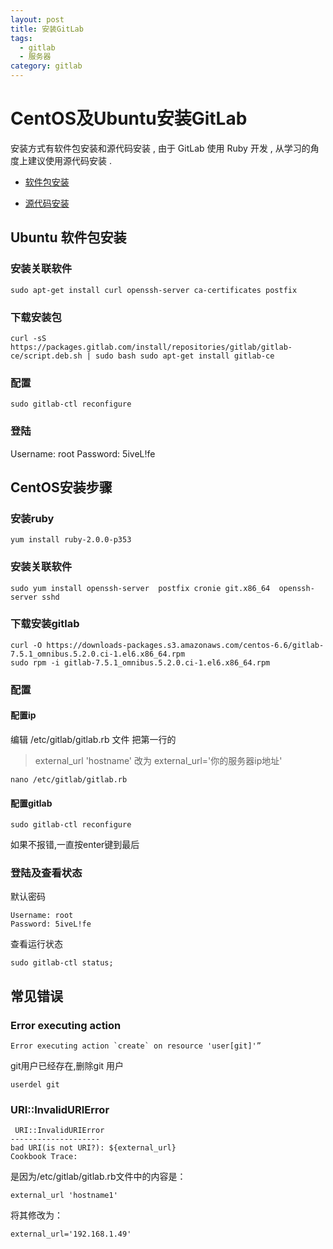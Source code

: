 ```yaml
---
layout: post
title: 安装GitLab
tags:
  - gitlab
  - 服务器
category: gitlab
---
```


# CentOS及Ubuntu安装GitLab
安装方式有软件包安装和源代码安装 , 由于 GitLab 使用 Ruby 开发 , 从学习的角度上建议使用源代码安装 .

- [软件包安装](https://about.gitlab.com/downloads/)

- [源代码安装](https://gitlab.com/gitlab-org/gitlab-ee/blob/8-5-stable-ee/doc/install/installation.md)

## Ubuntu 软件包安装


### 安装关联软件　
    sudo apt-get install curl openssh-server ca-certificates postfix

### 下载安装包　
    curl -sS https://packages.gitlab.com/install/repositories/gitlab/gitlab-ce/script.deb.sh | sudo bash sudo apt-get install gitlab-ce

### 配置　
    sudo gitlab-ctl reconfigure

### 登陆
Username: root
Password: 5iveL!fe

## CentOS安装步骤

### 安装ruby

```console
yum install ruby-2.0.0-p353
```

### 安装关联软件

```console
sudo yum install openssh-server  postfix cronie git.x86_64  openssh-server sshd
```

###  下载安装gitlab

```console
curl -O https://downloads-packages.s3.amazonaws.com/centos-6.6/gitlab-7.5.1_omnibus.5.2.0.ci-1.el6.x86_64.rpm
sudo rpm -i gitlab-7.5.1_omnibus.5.2.0.ci-1.el6.x86_64.rpm
```


### 配置

#### 配置ip

编辑 /etc/gitlab/gitlab.rb 文件
把第一行的
>external_url 'hostname'
改为
>external_url='你的服务器ip地址'

```console
nano /etc/gitlab/gitlab.rb
```

#### 配置gitlab

```console
sudo gitlab-ctl reconfigure
```
如果不报错,一直按enter键到最后

### 登陆及查看状态
默认密码

```console
Username: root
Password: 5iveL!fe
```
查看运行状态

```console
sudo gitlab-ctl status;
```

## 常见错误

### Error executing action
```console
Error executing action `create` on resource 'user[git]'”
```
git用户已经存在,删除git 用户
```console
userdel git
```

### URI::InvalidURIError

```console
 URI::InvalidURIError
--------------------
bad URI(is not URI?): ${external_url}
Cookbook Trace:
```
是因为/etc/gitlab/gitlab.rb文件中的内容是：

```console
external_url 'hostname1'
```
将其修改为：

```console
external_url='192.168.1.49'
```
